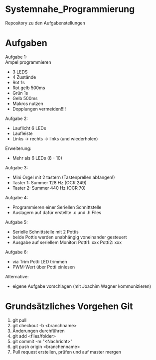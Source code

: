 # Systemnahe_Programmierung
Repository zu den Aufgabenstellungen

# Aufgaben
Aufgabe 1:<br>
Ampel programmieren
- 3 LEDS
- 4 Zustände
- Rot 1s
- Rot gelb 500ms
- Grün 1s
- Gelb 500ms
- Makros nutzen
- Dopplungen vermeiden!!!!

Aufgabe 2:
- Lauflicht 6 LEDs
- Laufleiste 
- Links → rechts → links (und wiederholen)

Erweiterung:
- Mehr als 6 LEDs (8 - 10)

Aufgabe 3:
- Mini Orgel mit 2 tastern (Tastenprellen abfangen!)
- Taster 1: Summer 128 Hz (OCR 249)
- Taster 2: Summer 440 Hz (OCR 70)

Aufgabe 4:
- Programmieren einer Seriellen Schnittstelle
- Auslagern auf dafür erstellte .c und .h Files

Aufgabe 5:
- Serielle Schnittstelle mit 2 Pottis
- beide Pottis werden unabhängig voneinander gesteuert
- Ausgabe auf seriellem Monitor: Potti1: xxx Potti2: xxx

Aufgabe 6:
- via Trim Potti LED trimmen
- PWM-Wert über Potti einlesen

Alternative:
- eigene Aufgabe vorschlagen (mit Joachim Wagner kommunizieren)


# Grundsätzliches Vorgehen Git
1. git pull
2. git checkout -b \<branchname>
3. Änderungen durchführen
4. git add <files/folder>
5. git commit -m "\<Nachricht>"
6. git push origin \<branchenname>
7. Pull request erstellen, prüfen und auf master mergen
